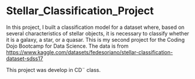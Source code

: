 # Stellar_Classification_Project
 In this project, I built a classification model for a dataset where, based on several characteristics of stellar objects, it is necessary to classify whether it is a galaxy, a star, or a quasar. This is my second project for the Coding Dojo Bootcamp for Data Science. 
The data is from https://www.kaggle.com/datasets/fedesoriano/stellar-classification-dataset-sdss17

This project was develop in CD¨ class.